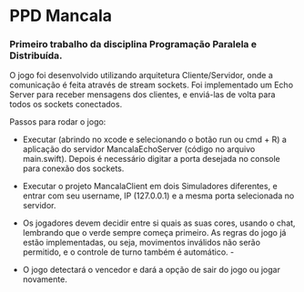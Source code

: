 # PPD Mancala
 
 ### Primeiro trabalho da disciplina Programação Paralela e Distribuída.
 
 O jogo foi desenvolvido utilizando arquitetura Cliente/Servidor, onde a comunicação é feita através de stream sockets. Foi implementado um Echo Server para receber mensagens dos clientes, e enviá-las de volta para todos os sockets conectados.
 
 Passos para rodar o jogo: 
 -  Executar (abrindo no xcode e selecionando o botão run ou cmd + R) a aplicação do servidor MancalaEchoServer (código no arquivo main.swift). Depois é necessário digitar a porta desejada no console para conexão dos sockets.
 
 - Executar o projeto MancalaClient em dois Simuladores diferentes, e entrar com seu username, IP (127.0.0.1) e a mesma porta selecionada no servidor.
 
 - Os jogadores devem decidir entre si quais as suas cores, usando o chat, lembrando que o verde sempre começa primeiro. As regras do jogo já estão implementadas, ou seja, movimentos inválidos não serão permitido, e o controle de turno também é automático. - 
 
  - O jogo detectará o vencedor e dará a opção de sair do jogo ou jogar novamente.
